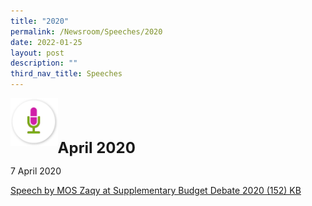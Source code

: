 ```yaml
---
title: "2020"
permalink: /Newsroom/Speeches/2020
date: 2022-01-25
layout: post
description: ""
third_nav_title: Speeches
---
```

<img class="MicIcon" src="/images/icons/ico_speeches.png" align="left"><br><br><br>

</img>

<font size="+2"><b>April 2020</b></font><br>

7 April 2020

[Speech by MOS Zaqy at Supplementary Budget Debate 2020 (152) KB](/files/pdf-speeches/Speech%20by%20MOS%20Zaqy%20at%20Supplementary%20Budget%20Debate%202020.pdf)

<style>
img.MicIcon {
  height: 15%;
  width: 15%;
}
</style>
